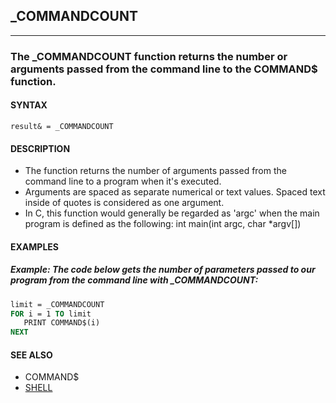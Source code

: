 ## _COMMANDCOUNT
---

### The _COMMANDCOUNT function returns the number or arguments passed from the command line to the COMMAND$ function.

#### SYNTAX

`result& = _COMMANDCOUNT`

#### DESCRIPTION
* The function returns the number of arguments passed from the command line to a program when it's executed.
* Arguments are spaced as separate numerical or text values. Spaced text inside of quotes is considered as one argument.
* In C, this function would generally be regarded as 'argc' when the main program is defined as the following: int main(int argc, char *argv[])


#### EXAMPLES
##### Example: The code below gets the number of parameters passed to our program from the command line with _COMMANDCOUNT:
```vb
limit = _COMMANDCOUNT
FOR i = 1 TO limit
   PRINT COMMAND$(i)
NEXT
```
  


#### SEE ALSO
* COMMAND$
* [SHELL](./SHELL.md)
